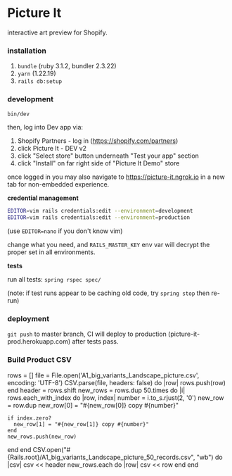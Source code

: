 # Picture It
interactive art preview for Shopify.

### installation

1. `bundle` (ruby 3.1.2, bundler 2.3.22)
2. `yarn` (1.22.19)
3. `rails db:setup`

### development

```sh
bin/dev
```

then, log into Dev app via:
1. Shopify Partners - log in (https://shopify.com/partners)
2. click Picture It - DEV v2
3. click "Select store" button underneath "Test your app" section
4. click "Install" on far right side of "Picture It Demo" store

once logged in you may also navigate to https://picture-it.ngrok.io in a new tab for non-embedded experience.

**credential management**

```sh
EDITOR=vim rails credentials:edit --environment=development
EDITOR=vim rails credentials:edit --environment=production
```
(use `EDITOR=nano` if you don't know vim)


change what you need, and `RAILS_MASTER_KEY` env var will decrypt the proper set in all environments.

**tests**

run all tests:
`spring rspec spec/`

(note: if test runs appear to be caching old code, try `spring stop` then re-run)

### deployment

`git push` to master branch, CI will deploy to production (picture-it-prod.herokuapp.com) after tests pass.

### Build Product CSV
rows = []
file = File.open('A1_big_variants_Landscape_picture.csv', encoding: 'UTF-8')
CSV.parse(file, headers: false) do |row|
  rows.push(row)
end
header = rows.shift
new_rows = rows.dup
50.times do |i|
  rows.each_with_index do |row, index|
    number = i.to_s.rjust(2, '0')
    new_row = row.dup
    new_row[0] = "#{new_row[0]} copy #{number}"

    if index.zero?
      new_row[1] = "#{new_row[1]} copy #{number}"
    end
    new_rows.push(new_row)
  end
end
CSV.open("#{Rails.root}/A1_big_variants_Landscape_picture_50_records.csv", "wb") do |csv|
  csv << header
  new_rows.each do |row|
    csv << row
  end
end
